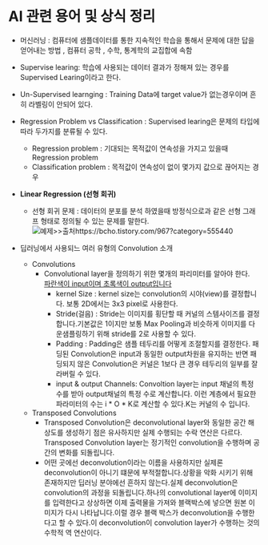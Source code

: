 # AI 관련 용어 및 상식 정리
* 머신러닝 : 컴퓨터에 샘플데이터를 통한 지속적인 학습을 통해서 문제에 대한 답을 얻어내는 방법 , 컴퓨터 공학 , 수학, 통계학의 교집합에 속함
* Supervise learing: 학습에 사용되는 데이터 결과가 정해져 있는 경우를 Supervised Learing이라고 한다.
* Un-Supervised learnging : Training Data에 target value가 없는경우이며 흔히 라벨링이 안되어 있다. 
* Regression Problem vs Classification : Supervised learing은 문제의 타입에 따라 두가지를 분류될 수 있다.
    * Regression problem : 기대되는 목적값이 연속성을 가지고 있을때 Regression problem
    * Classification problem : 목적값이 연속성이 없이 몇가지 값으로 끊어지는 경우
* **Linear Regression (선형 회귀)**
    * 선형 회귀 문제 : 데이터의 분포를 분석 하였을때 방정식으로과 같은 선형 그래프 형태로 정의될 수 있는 문제를 말한다.    
    ![예제>>출처https://bcho.tistory.com/967?category=555440](https://t1.daumcdn.net/cfile/tistory/261BBC3E544FA08635)

* 딥러닝에서 사용되느 여러 유형의 Convolution 소개
    * Convolutions
        * Convolutional layer을 정의하기 위한 몇개의 파리미터를 알아야 한다.   
            [파란색이 input이며 초록색이 output입니다](https://cdn-images-1.medium.com/max/1200/1*1okwhewf5KCtIPaFib4XaA.gif)
            * kernel Size : kernel size는 convolution의 시야(view)를 결정합니다. 보통 2D에서는 3x3 pixel로 사용한다.
            * Stride(걸음) : Stride는 이미지를 횡단할 때 커널의 스템사이즈를 결정합니다.기본값은 1이지만 보통 Max Pooling과 비슷하게 이미지를 다운샘플링하기 위해 stride를 2로 사용할 수 있다.
            * Padding : Padding은 샘플 테두리를 어떻게 조절할지를 결정한다. 패딩된 Convolution은 input과 동일한 output차원을 유지하는 반면 패딩되지 않은 Convolution은 커널은 1보다 큰 경우 테두리의 일부를 잘라버릴 수 있다.
            * input & output Channels: Convoltion layer는 input 채널의 특정 수를 받아 output채널의 특정 수로 계산합니다. 이런 계층에서 필요한 파라미터의 수는 i * O * K로 계산할 수 있다.K는 커널의 수 입니다.
    * Transposed Convolutions 
        * Transposed Convolution은 deconvolutional layer와 동일한 공간 해상도를 생성하기 점은 유사하지만 실제 수행되는 수락 연산은 다르다. Transposed Convolution layer는 정기적인 convolution을 수행하며 공간의 변화를 되돌립니다.
        * 어떤 곳에선 deconvolution이라는 이름을 사용하지만 실제론 deconvolution이 아니기 떄문에 부적절합니다.상황을 악화 시키기 위해 존재하지만 딥러닝 분야에선 흔하지 않는다.실제 deconvolution은 convolution의 과정을 되돌립니다.하나의 convolutional layer에 이미지를 입력한다고 상상하면 이제 출력물을 가져와 블랙박스에 넣으면 원본 이미지가 다시 나타납니다.이럴 경우 블랙 박스가 deconvolution을 수행한다고 할 수 있다.이 deconvolution이 convolution layer가 수행하는 것의 수학적 역 연산이다.
